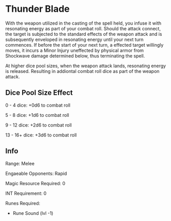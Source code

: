 # Thunder Blade

With the weapon utilized in the casting of the spell held, you infuse it with resonating energy as part of your combat roll. Should the attack connect, the target is subjected to the standard effects of the weapon attack and is subsequently enveloped in resonating energy until your next turn commences. If before the start of your next turn, a effected target willingly moves, it incurs a Minor Injury uneffected by physical armor from Shockwave damage determined below, thus terminating the spell.

At higher dice pool sizes, when the weapon attack lands, resonating energy is released. Resulting in addiontal combat roll dice as part of the weapon attack.

## Dice Pool Size Effect

0 -  4 dice: +0d6 to combat roll

5 -  8 dice: +1d6 to combat roll

9 - 12 dice: +2d6 to combat roll

13 - 16+ dice: +3d6 to combat roll

## Info

Range: Melee

Engaeable Opponents: Rapid

Magic Resource Required: 0

INT Requirement: 0

Runes Required:

- Rune Sound (lvl -1)
